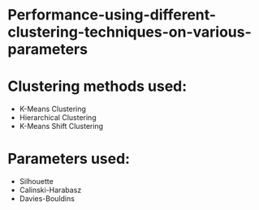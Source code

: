 # Performance-using-different-clustering-techniques-on-various-parameters

# Clustering methods used:
- K-Means Clustering
- Hierarchical Clustering
- K-Means Shift Clustering

# Parameters used:
- Silhouette
- Calinski-Harabasz
- Davies-Bouldins
